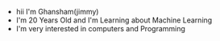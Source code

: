 - hii I'm Ghansham(jimmy)
- I'm 20 Years Old and I'm Learning about Machine Learning
- I'm very interested in computers and Programming  
